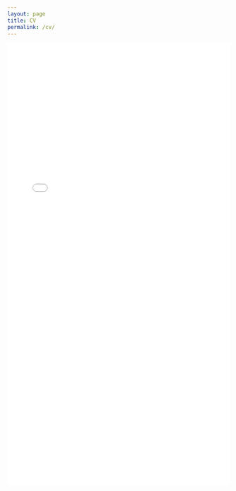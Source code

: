 ```yaml
---
layout: page
title: CV
permalink: /cv/
---
```

<iframe src="../assets/resume/CV.pdf" width="100%" height="1000px" style="border: none;"></iframe>